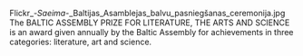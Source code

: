 Flickr_-_Saeima_-_Baltijas_Asamblejas_balvu_pasniegšanas_ceremonija.jpg The BALTIC ASSEMBLY PRIZE FOR LITERATURE, THE ARTS AND SCIENCE is an award given annually by the Baltic Assembly for achievements in three categories: literature, art and science.
